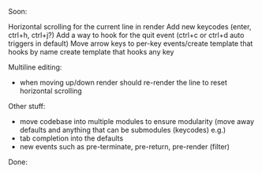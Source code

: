 Soon:

Horizontal scrolling for the current line in render
Add new keycodes (enter, ctrl+h, ctrl+j?)
Add a way to hook for the quit event (ctrl+c or ctrl+d auto triggers in default)
Move arrow keys to per-key events/create template that hooks by name
create template that hooks any key

Multiline editing:

- when moving up/down render should re-render the line to reset horizontal scrolling

Other stuff:

- move codebase into multiple modules to ensure modularity (move away defaults and anything that can be submodules (keycodes) e.g.)
- tab completion into the defaults
- new events such as pre-terminate, pre-return, pre-render (filter)


Done:
